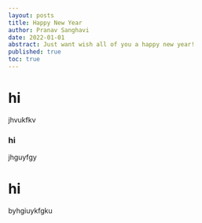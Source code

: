 ```yaml
---
layout: posts
title: Happy New Year
author: Pranav Sanghavi
date: 2022-01-01
abstract: Just want wish all of you a happy new year!
published: true
toc: true
---
```


# hi

jhvukfkv

### hi

jhguyfgy

# hi

byhgiuykfgku
